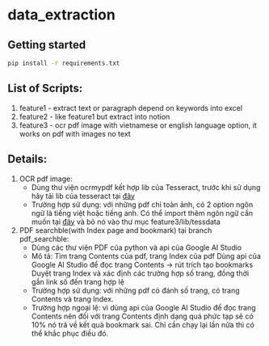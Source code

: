 # data_extraction

## Getting started
```sh
pip install -r requirements.txt
```

## List of Scripts:
1. feature1 - extract text or paragraph depend on keywords into excel
2. feature2 - like feature1 but extract into notion
3. feature3 - ocr pdf image with vietnamese or english language option, it works on pdf with images no text

## Details:
1. OCR pdf image:
   - Dùng thư viện ocrmypdf kết hợp lib của Tesseract, trước khi sử dụng hãy tải lib của tesseract tại [đây](https://github.com/UB-Mannheim/tesseract/wiki)
   - Trường hợp sử dụng: với những pdf chỉ toàn ảnh, có 2 option ngôn ngữ là tiếng việt hoặc tiếng anh. Có thể import thêm ngôn ngữ cần muốn tại [đây](https://github.com/tesseract-ocr/tessdata.git) và bỏ nó vào thư mục feature3/lib/tessdata
2. PDF searchble(with Index page and bookmark) tại branch pdf_searchble:
   - Dùng các thư viện PDF của python và api của Google AI Studio
   - Mô tả:
     Tìm trang Contents của pdf, trang Index của pdf
     Dùng api của Google AI Studio để đọc trang Contents -> rút trích tạo bookmarks
     Duyệt trang Index và xác định các trường hợp số trang, đồng thời gắn link số đến trang hợp lệ
   - Trường hợp sử dụng: với những pdf có đánh số trang, có trang Contents và trang Index.
   - Trường hợp ngoại lệ: vì dùng api của Google AI Studio để đọc trang Contents nên đối với trang Contents định dạng quá phức tạp sẽ có 10% nó trả về kết quả bookmark sai. Chỉ cần chạy lại lần nữa thì có thể khắc phục điều đó. 
